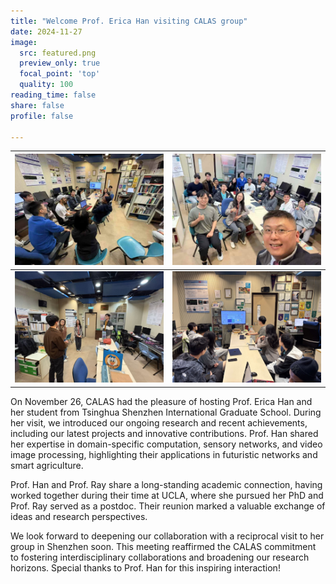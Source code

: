 ```yaml
---
title: "Welcome Prof. Erica Han visiting CALAS group"
date: 2024-11-27
image:
  src: featured.png
  preview_only: true
  focal_point: 'top'
  quality: 100
reading_time: false
share: false
profile: false

---
```


<!--more-->

| ![](image1.jpg) | ![](image2.jpg) |
|-----------------|-----------------|
| ![](image3.jpg) | ![](image4.jpg) |

On November 26, CALAS had the pleasure of hosting Prof. Erica Han and her student from Tsinghua Shenzhen International Graduate School. During her visit, we introduced our ongoing research and recent achievements, including our latest projects and innovative contributions. Prof. Han shared her expertise in domain-specific computation, sensory networks, and video image processing, highlighting their applications in futuristic networks and smart agriculture.

Prof. Han and Prof. Ray share a long-standing academic connection, having worked together during their time at UCLA, where she pursued her PhD and Prof. Ray served as a postdoc. Their reunion marked a valuable exchange of ideas and research perspectives.

We look forward to deepening our collaboration with a reciprocal visit to her group in Shenzhen soon. This meeting reaffirmed the CALAS commitment to fostering interdisciplinary collaborations and broadening our research horizons. Special thanks to Prof. Han for this inspiring interaction!